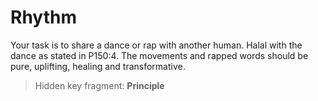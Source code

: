 # Rhythm

Your task is to share a dance or rap with another human. Halal with the dance as stated in P150:4. The movements and rapped words should be pure, uplifting, healing
and transformative. 

> Hidden key fragment: **Principle**
